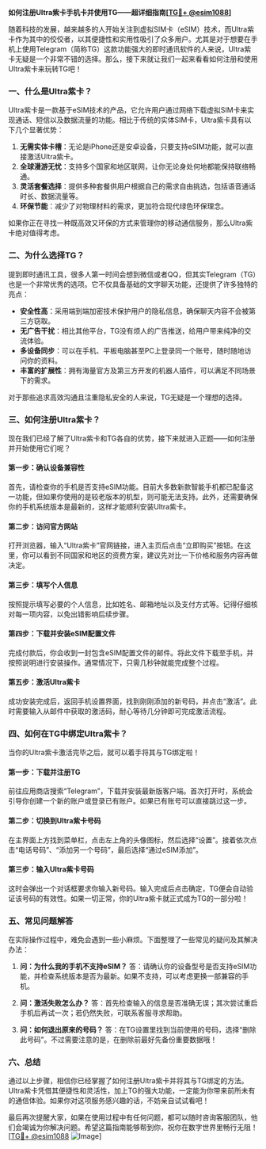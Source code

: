 **如何注册Ultra紫卡手机卡并使用TG——超详细指南[[TG💪+ @esim1088](https://t.me/s/esim1088)]**

随着科技的发展，越来越多的人开始关注到虚拟SIM卡（eSIM）技术，而Ultra紫卡作为其中的佼佼者，以其便捷性和实用性吸引了众多用户。尤其是对于想要在手机上使用Telegram（简称TG）这款功能强大的即时通讯软件的人来说，Ultra紫卡无疑是一个非常不错的选择。那么，接下来就让我们一起来看看如何注册和使用Ultra紫卡来玩转TG吧！

### **一、什么是Ultra紫卡？**
Ultra紫卡是一款基于eSIM技术的产品，它允许用户通过网络下载虚拟SIM卡来实现通话、短信以及数据流量的功能。相比于传统的实体SIM卡，Ultra紫卡具有以下几个显著优势：

1. **无需实体卡槽**：无论是iPhone还是安卓设备，只要支持eSIM功能，就可以直接激活Ultra紫卡。
2. **全球漫游无忧**：支持多个国家和地区联网，让你无论身处何地都能保持联络畅通。
3. **灵活套餐选择**：提供多种套餐供用户根据自己的需求自由挑选，包括语音通话时长、数据流量等。
4. **环保节能**：减少了对物理材料的需求，更加符合现代绿色环保理念。

如果你正在寻找一种既高效又环保的方式来管理你的移动通信服务，那么Ultra紫卡绝对值得考虑。

### **二、为什么选择TG？**
提到即时通讯工具，很多人第一时间会想到微信或者QQ，但其实Telegram（TG）也是一个非常优秀的选项。它不仅具备基础的文字聊天功能，还提供了许多独特的亮点：

- **安全性高**：采用端到端加密技术保护用户的隐私信息，确保聊天内容不会被第三方窃取。
- **无广告干扰**：相比其他平台，TG没有烦人的广告推送，给用户带来纯净的交流体验。
- **多设备同步**：可以在手机、平板电脑甚至PC上登录同一个账号，随时随地访问你的资料。
- **丰富的扩展性**：拥有海量官方及第三方开发的机器人插件，可以满足不同场景下的需求。

对于那些追求高效沟通且注重隐私安全的人来说，TG无疑是一个理想的选择。

### **三、如何注册Ultra紫卡？**
现在我们已经了解了Ultra紫卡和TG各自的优势，接下来就进入正题——如何注册并开始使用它们呢？

#### **第一步：确认设备兼容性**
首先，请检查你的手机是否支持eSIM功能。目前大多数新款智能手机都已配备这一功能，但如果你使用的是较老版本的机型，则可能无法支持。此外，还需要确保你的手机系统版本是最新的，这样才能顺利安装Ultra紫卡。

#### **第二步：访问官方网站**
打开浏览器，输入“Ultra紫卡”官网链接，进入主页后点击“立即购买”按钮。在这里，你可以看到不同国家和地区的资费方案，建议先对比一下价格和服务内容再做决定。

#### **第三步：填写个人信息**
按照提示填写必要的个人信息，比如姓名、邮箱地址以及支付方式等。记得仔细核对每一项内容，以免出错影响后续步骤。

#### **第四步：下载并安装eSIM配置文件**
完成付款后，你会收到一封包含eSIM配置文件的邮件。将此文件下载至手机，并按照说明进行安装操作。通常情况下，只需几秒钟就能完成整个过程。

#### **第五步：激活Ultra紫卡**
成功安装完成后，返回手机设置界面，找到刚刚添加的新号码，并点击“激活”。此时需要输入从邮件中获取的激活码，耐心等待几分钟即可完成激活流程。

### **四、如何在TG中绑定Ultra紫卡？**
当你的Ultra紫卡激活完毕之后，就可以着手将其与TG绑定啦！

#### **第一步：下载并注册TG**
前往应用商店搜索“Telegram”，下载并安装最新版客户端。首次打开时，系统会引导你创建一个新的账户或登录已有账户。如果已有账号可以直接跳过这一步。

#### **第二步：切换到Ultra紫卡号码**
在主界面上方找到菜单栏，点击左上角的头像图标，然后选择“设置”。接着依次点击“电话号码”、“添加另一个号码”，最后选择“通过eSIM添加”。

#### **第三步：输入Ultra紫卡号码**
这时会弹出一个对话框要求你输入新号码。输入完成后点击确定，TG便会自动验证该号码的有效性。如果一切正常，你的Ultra紫卡就正式成为TG的一部分啦！

### **五、常见问题解答**
在实际操作过程中，难免会遇到一些小麻烦。下面整理了一些常见的疑问及其解决办法：

1. **问：为什么我的手机不支持eSIM？**
   答：请确认你的设备型号是否支持eSIM功能，并检查系统版本是否为最新。如果不支持，可以考虑更换一部兼容的手机。

2. **问：激活失败怎么办？**
   答：首先检查输入的信息是否准确无误；其次尝试重启手机后再试一次；若仍然失败，可联系客服寻求帮助。

3. **问：如何退出原来的号码？**
   答：在TG设置里找到当前使用的号码，选择“删除此号码”。不过需要注意的是，在删除前最好先备份重要数据哦！

### **六、总结**
通过以上步骤，相信你已经掌握了如何注册Ultra紫卡并将其与TG绑定的方法。Ultra紫卡凭借其便捷性和灵活性，加上TG的强大功能，一定能为你带来前所未有的通信体验。如果你对这项服务感兴趣的话，不妨亲自试试看吧！

最后再次提醒大家，如果在使用过程中有任何问题，都可以随时咨询客服团队，他们会竭诚为你解决问题。希望这篇指南能够帮到你，祝你在数字世界里畅行无阻！[[TG💪+ @esim1088](https://t.me/s/esim1088) ![Image](https://i.postimg.cc/4NQfJmqS/Snipaste-2025-05-13-00-14-12.png)]